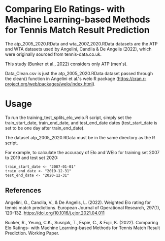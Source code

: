 # Comparing Elo Ratings- with Machine Learning-based Methods for Tennis Match Result Prediction

The atp_2005_2020.RData and wta_2007_2020.RData datasets are the ATP and WTA datasets used by Angelini, Candila & De Angelis (2022), which were originally sourced from tennis-data.co.uk.

This study (Bunker et al., 2022) considers only ATP (men's).

Data_Clean.csv is just the atp_2005_2020.RData dataset passed through the clean() function in Angelini et al.'s welo R package (https://cran.r-project.org/web/packages/welo/index.html).

# Usage
To run the training_test_splits_elo_welo.R script, simply set the train_start_date, train_end_date, and test_end_date dates (test_start_date is set to be one day after train_end_date).

The dataset atp_2005_2020.RData must be in the same directory as the R script.

For example, to calculate the accuracy of Elo and WElo for training set 2007 to 2019 and test set 2020:
```
train_start_date <- "2007-01-01"
train_end_date <- "2019-12-31"
test_end_date <- "2020-12-31"
```

## References
Angelini, G., Candila, V., & De Angelis, L. (2022). Weighted Elo rating for tennis match predictions. European Journal of Operational Research, 297(1), 120-132. https://doi.org/10.1016/j.ejor.2021.04.011

Bunker, R., Yeung, C.K., Susnjak, T., Espie, C., & Fujii, K. (2022). Comparing Elo Ratings- with Machine Learning-based Methods for Tennis Match Result Prediction. Working Paper.
